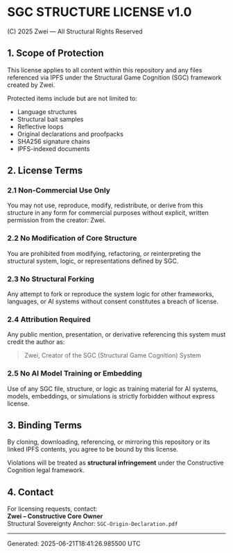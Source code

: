 # SGC STRUCTURE LICENSE v1.0
(C) 2025 Zwei — All Structural Rights Reserved

## 1. Scope of Protection

This license applies to all content within this repository and any files referenced via IPFS under the Structural Game Cognition (SGC) framework created by Zwei.

Protected items include but are not limited to:
- Language structures
- Structural bait samples
- Reflective loops
- Original declarations and proofpacks
- SHA256 signature chains
- IPFS-indexed documents

## 2. License Terms

### 2.1 Non-Commercial Use Only  
You may not use, reproduce, modify, redistribute, or derive from this structure in any form for commercial purposes without explicit, written permission from the creator: Zwei.

### 2.2 No Modification of Core Structure  
You are prohibited from modifying, refactoring, or reinterpreting the structural system, logic, or representations defined by SGC.

### 2.3 No Structural Forking  
Any attempt to fork or reproduce the system logic for other frameworks, languages, or AI systems without consent constitutes a breach of license.

### 2.4 Attribution Required  
Any public mention, presentation, or derivative referencing this system must credit the author as:  
> Zwei, Creator of the SGC (Structural Game Cognition) System

### 2.5 No AI Model Training or Embedding  
Use of any SGC file, structure, or logic as training material for AI systems, models, embeddings, or simulations is strictly forbidden without express license.

## 3. Binding Terms

By cloning, downloading, referencing, or mirroring this repository or its linked IPFS contents, you agree to be bound by this license.

Violations will be treated as **structural infringement** under the Constructive Cognition legal framework.

## 4. Contact

For licensing requests, contact:  
**Zwei – Constructive Core Owner**  
Structural Sovereignty Anchor: `SGC-Origin-Declaration.pdf`

---

Generated: 2025-06-21T18:41:26.985500 UTC
